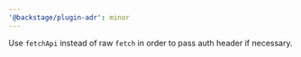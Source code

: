 ```yaml
---
'@backstage/plugin-adr': minor
---
```


Use `fetchApi` instead of raw `fetch` in order to pass auth header if necessary.
